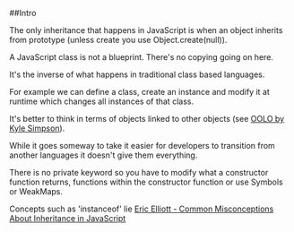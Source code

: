 ##Intro 

The only inheritance that happens in JavaScript is when an object inherits from prototype (unless create you use Object.create(null)). 

A JavaScript class is not a blueprint. There's no copying going on here.  

It's the inverse of what happens in traditional class based languages.

For example we can define a class, create an instance and modify it at runtime which changes all instances of that class.

It's better to think in terms of objects linked to other objects (see [OOLO by Kyle Simpson](https://github.com/getify/You-Dont-Know-JS/tree/master/this%20%26%20object%20prototypes)).

While it goes someway to take it easier for developers to transition from another languages it doesn't give them everything.  

There is no private keyword so you have to modify what a constructor function returns, functions within the constructor function or use Symbols or WeakMaps.

Concepts such as 'instanceof' lie [Eric Elliott - Common Misconceptions About Inheritance in JavaScript](https://medium.com/javascript-scene/common-misconceptions-about-inheritance-in-javascript-d5d9bab29b0a)